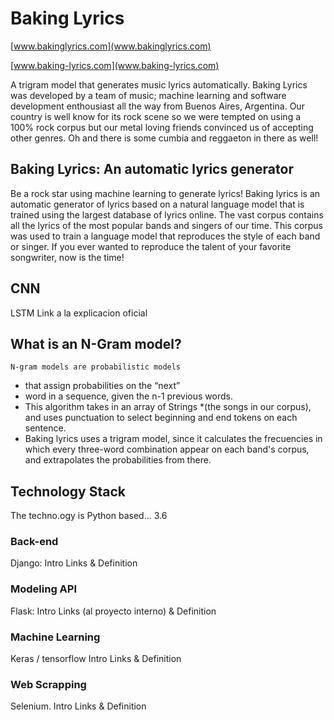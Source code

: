 Baking Lyrics
==============

[www.bakinglyrics.com](www.bakinglyrics.com)

[www.baking-lyrics.com](www.baking-lyrics.com)

A trigram model that generates music lyrics automatically.
Baking Lyrics was developed by a team of music; machine learning and software development enthousiast all the way from Buenos Aires, Argentina. Our country is well know for its rock scene so we were tempted on using a 100% rock corpus but our metal loving friends convinced us of accepting other genres. Oh and there is some cumbia and reggaeton in there as well!

## Baking Lyrics: An automatic lyrics generator

Be a rock star using machine learning to generate lyrics!
Baking lyrics is an automatic generator of lyrics based on a natural language model that is trained using the largest database of lyrics online.
The vast corpus contains all the lyrics of the most popular bands and singers of our time. This corpus was used to train a language model that reproduces the style of each band or singer. If you ever wanted to reproduce the talent of your favorite songwriter, now is the time!

## CNN

LSTM
Link a la explicacion oficial

## What is an N-Gram model?

`N-gram models are probabilistic models`

* that assign probabilities on the “next”
* word in a sequence, given the n-1 previous words.
* This algorithm takes in an array of Strings
*(the songs in our corpus), and uses punctuation to select beginning and end tokens on each sentence.
* Baking lyrics uses a trigram model, since it calculates the frecuencies in which every three-word combination appear on each band's corpus, and extrapolates the probabilities from there.

## Technology Stack

The techno.ogy is Python based... 3.6

### Back-end
Django:
Intro
Links & Definition

### Modeling API
Flask:
Intro
Links (al proyecto interno) & Definition

### Machine Learning
Keras / tensorflow
Intro
Links & Definition

### Web Scrapping
Selenium.
Intro
Links & Definition


